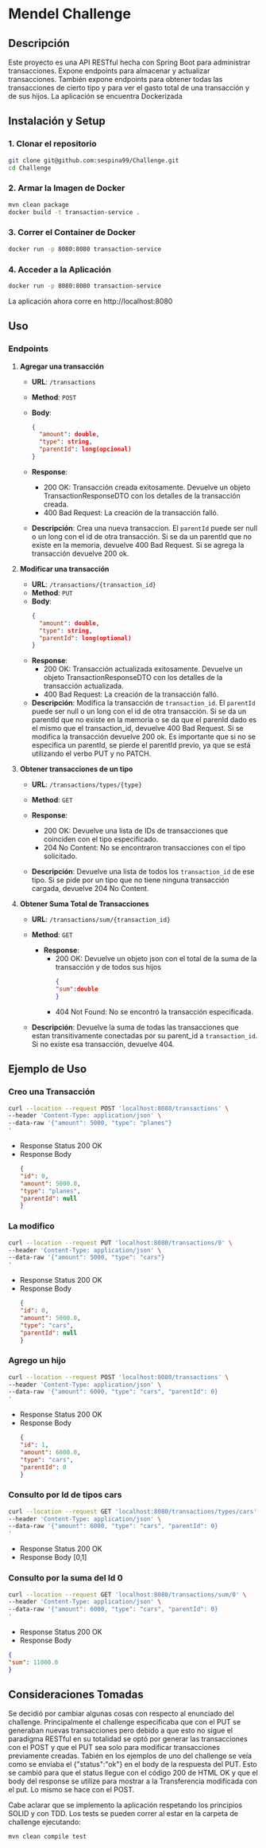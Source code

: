 # Mendel Challenge

## Descripción

Este proyecto es una API RESTful hecha con Spring Boot para administrar transacciones.
Expone endpoints para almacenar y actualizar transacciones.
También expone endpoints para obtener todas las transacciones de cierto tipo y para ver el gasto total de una 
transacción y de sus hijos.
La aplicación se encuentra Dockerizada

## Instalación y Setup

### 1. Clonar el repositorio

```bash
git clone git@github.com:sespina99/Challenge.git
cd Challenge
```

### 2. Armar la Imagen de Docker
```bash
mvn clean package
docker build -t transaction-service .
```

### 3. Correr el Container de Docker
```bash
docker run -p 8080:8080 transaction-service
```

### 4. Acceder a la Aplicación
```bash
docker run -p 8080:8080 transaction-service
```
La aplicación ahora corre en http://localhost:8080


## Uso
### Endpoints
1. **Agregar una transacción**
   - **URL**: `/transactions`
   - **Method**: `POST`
   - **Body**:
     ```json
     {
       "amount": double,
       "type": string,
       "parentId": long(opcional)
     }
     ```
   - **Response**:
       - 200 OK: Transacción creada exitosamente. Devuelve un objeto TransactionResponseDTO con los detalles de la transacción creada.
       - 400 Bad Request: La creación de la transacción falló.

   - **Descripción**: Crea una nueva transaccion. El `parentId` puede ser null o un long con el id de otra 
     transacción. Si se da un parentId que no existe en la memoria, devuelve 400 Bad Request. Si se agrega la 
     transacción devuelve 200 ok.


2. **Modificar una transacción**
    - **URL**: `/transactions/{transaction_id}`
    - **Method**: `PUT`
    - **Body**:
      ```json
      {
        "amount": double,
        "type": string,
        "parentId": long(optional)
      }
      ```
    - **Response**:
        - 200 OK: Transacción actualizada exitosamente. Devuelve un objeto TransactionResponseDTO con los detalles de la transacción actualizada.
        - 400 Bad Request: La creación de la transacción falló.
    - **Descripción**: Modifica la transacción de `transaction_id`. El `parentId` puede ser null o un 
      long con el id de otra transacción. Si se da un parentId que no existe en la memoria o se da que el parenId dado es el mismo que el 
transaction_id, devuelve 400 Bad Request. Si se modifica la transacción devuelve 200 ok. Es importante que si no se 
      especifica un parentId, se pierde el parentId previo, ya que se está utilizando el verbo PUT y no PATCH.


      

3. **Obtener transacciones de un tipo**
    - **URL**: `/transactions/types/{type}`
    - **Method**: `GET`
    - **Response**:
      - 200 OK: Devuelve una lista de IDs de transacciones que coinciden con el tipo especificado. 
      - 204 No Content: No se encontraron transacciones con el tipo solicitado.

    - **Descripción**: Devuelve una lista de todos los `transaction_id` de ese tipo. Si se pide por un tipo que no 
      tiene ninguna transacción cargada, devuelve 204 No Content.


4. **Obtener Suma Total de Transacciones**
    - **URL**: `/transactions/sum/{transaction_id}`
    - **Method**: `GET`
      - **Response**:
          - 200 OK: Devuelve un objeto json con el total de la suma de la transacción y de todos sus hijos
            ```json
            {
            "sum":double
            }
            ```
          - 404 Not Found: No se encontró la transacción especificada.

    - **Descripción**: Devuelve la suma de todas las transacciones que estan transitivamente conectadas por su 
      parent_id a `transaction_id`. Si no existe esa transacción, devuelve 404.


## Ejemplo de Uso
### Creo una Transacción

```bash
curl --location --request POST 'localhost:8080/transactions' \
--header 'Content-Type: application/json' \
--data-raw '{"amount": 5000, "type": "planes"}
'
```
- Response Status 200 OK
- Response Body
    ````json
    {
    "id": 0,
    "amount": 5000.0,
    "type": "planes",
    "parentId": null
  }
    ````

### La modifico
```bash
curl --location --request PUT 'localhost:8080/transactions/0' \
--header 'Content-Type: application/json' \
--data-raw '{"amount": 5000, "type": "cars"}
'
```
- Response Status 200 OK
- Response Body
    ````json
    {
    "id": 0,
    "amount": 5000.0,
    "type": "cars",
    "parentId": null
  }
    ````
  
### Agrego un hijo
```bash
curl --location --request POST 'localhost:8080/transactions' \
--header 'Content-Type: application/json' \
--data-raw '{"amount": 6000, "type": "cars", "parentId": 0}
'
```
- Response Status 200 OK
- Response Body
    ````json
    {
    "id": 1,
    "amount": 6000.0,
    "type": "cars",
    "parentId": 0
  }
  ````
### Consulto por Id de tipos cars
```bash
curl --location --request GET 'localhost:8080/transactions/types/cars' \
--header 'Content-Type: application/json' \
--data-raw '{"amount": 6000, "type": "cars", "parentId": 0}
'
```
- Response Status 200 OK
- Response Body
[0,1]

### Consulto por la suma del Id 0
```bash
curl --location --request GET 'localhost:8080/transactions/sum/0' \
--header 'Content-Type: application/json' \
--data-raw '{"amount": 6000, "type": "cars", "parentId": 0}
'
```
- Response Status 200 OK
- Response Body
````json
{
"sum": 11000.0
}
````

## Consideraciones Tomadas
Se decidió por cambiar algunas cosas con respecto al enunciado del challenge. Principalmente el challenge 
especificaba que con el PUT se generaban nuevas transacciones pero debido a que esto no sigue el paradigma RESTful 
en su totalidad se optó por generar las transacciones con el POST y que el PUT sea solo para modificar transacciones 
previamente creadas.
Tabién en los ejemplos de uno del challenge se veía como se envíaba el {"status":"ok"} en el body de la respuesta 
del PUT. Esto se cambió para que el status llegue con el código 200 de HTML OK y que el body del response se 
utilize para mostrar a la Transferencia modificada con el put. Lo mismo se hace con el POST.

Cabe aclarar que se implemento la aplicación respetando los principios SOLID y con TDD. Los tests se pueden correr 
al estar en la carpeta de challenge ejecutando:

```bash
mvn clean compile test
```

